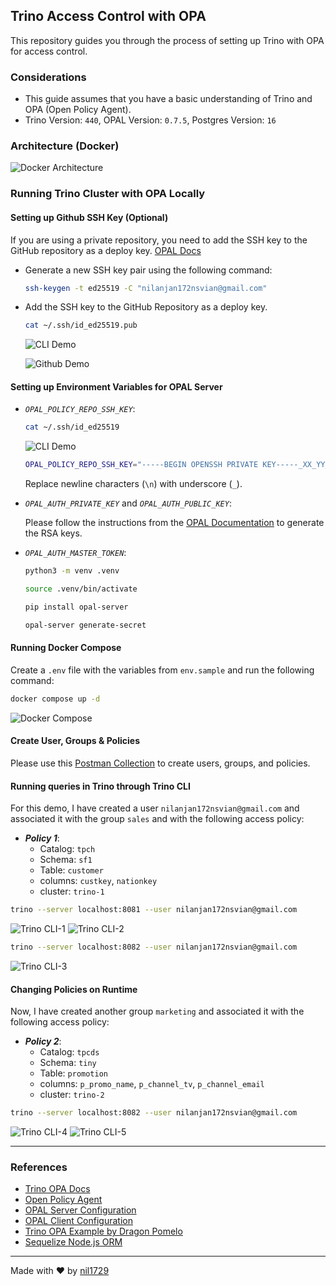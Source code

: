 ## Trino Access Control with OPA

This repository guides you through the process of setting up Trino with OPA for access control.

### Considerations

- This guide assumes that you have a basic understanding of Trino and OPA (Open Policy Agent).
- Trino Version: `440`, OPAL Version: `0.7.5`, Postgres Version: `16`

### Architecture (Docker)

![Docker Architecture](assets/image.png)

### Running Trino Cluster with OPA Locally

#### Setting up Github SSH Key (Optional)

If you are using a private repository, you need to add the SSH key to the GitHub repository as a deploy key. [OPAL Docs](https://docs.opal.ac/getting-started/running-opal/run-opal-server/policy-repo-location)

- Generate a new SSH key pair using the following command:

  ```bash
  ssh-keygen -t ed25519 -C "nilanjan172nsvian@gmail.com"
  ```

- Add the SSH key to the GitHub Repository as a deploy key.

  ```bash
  cat ~/.ssh/id_ed25519.pub
  ```

  ![CLI Demo](assets/image-2.png)

  ![Github Demo](assets/image-3.png)

#### Setting up Environment Variables for OPAL Server

- _`OPAL_POLICY_REPO_SSH_KEY`_:

  ```bash
  cat ~/.ssh/id_ed25519
  ```

  ![CLI Demo](assets/image-1.png)

  ```bash
  OPAL_POLICY_REPO_SSH_KEY="-----BEGIN OPENSSH PRIVATE KEY-----_XX_YY_-----END OPENSSH PRIVATE KEY-----"
  ```

  Replace newline characters (`\n`) with underscore (`_`).

- _`OPAL_AUTH_PRIVATE_KEY`_ and _`OPAL_AUTH_PUBLIC_KEY`_:

  Please follow the instructions from the [OPAL Documentation](https://docs.opal.ac/getting-started/running-opal/run-opal-server/security-parameters) to generate the RSA keys.

- _`OPAL_AUTH_MASTER_TOKEN`_:

  ```bash
  python3 -m venv .venv
  ```

  ```bash
  source .venv/bin/activate
  ```

  ```bash
  pip install opal-server
  ```

  ```bash
  opal-server generate-secret
  ```

#### Running Docker Compose

Create a `.env` file with the variables from `env.sample` and run the following command:

```bash
docker compose up -d
```

![Docker Compose](assets/image-4.png)

#### Create User, Groups & Policies

Please use this [Postman Collection](https://documenter.getpostman.com/view/11092187/2sA2xnwpFA) to create users, groups, and policies.

#### Running queries in Trino through Trino CLI

For this demo, I have created a user `nilanjan172nsvian@gmail.com` and associated it with the group `sales` and with the following access policy:

- **_Policy 1_**:
  - Catalog: `tpch`
  - Schema: `sf1`
  - Table: `customer`
  - columns: `custkey`, `nationkey`
  - cluster: `trino-1`

```bash
trino --server localhost:8081 --user nilanjan172nsvian@gmail.com
```

![Trino CLI-1](assets/image-5.png)
![Trino CLI-2](assets/image-6.png)

```bash
trino --server localhost:8082 --user nilanjan172nsvian@gmail.com
```
![Trino CLI-3](assets/image-7.png)

#### Changing Policies on Runtime

Now, I have created another group `marketing` and associated it with the following access policy:

- **_Policy 2_**:
  - Catalog: `tpcds`
  - Schema: `tiny`
  - Table: `promotion`
  - columns: `p_promo_name`, `p_channel_tv`, `p_channel_email`
  - cluster: `trino-2`


```bash
trino --server localhost:8082 --user nilanjan172nsvian@gmail.com
```

![Trino CLI-4](assets/image-8.png)
![Trino CLI-5](assets/image-9.png)

---

### References

- [Trino OPA Docs](https://trino.io/docs/current/security/opa-access-control.html)
- [Open Policy Agent](https://www.openpolicyagent.org/docs/latest/philosophy/)
- [OPAL Server Configuration](https://docs.opal.ac/getting-started/running-opal/run-opal-server/get-server-image)
- [OPAL Client Configuration](https://docs.opal.ac/getting-started/running-opal/run-opal-client/get-client-image)
- [Trino OPA Example by Dragon Pomelo](https://github.com/DragonPomelo/trino-opa-example)
- [Sequelize Node.js ORM](https://sequelize.org/)

---

Made with ❤️ by [nil1729](https://www.github.com/nil1729)
